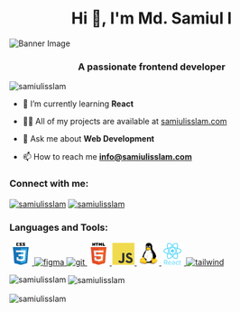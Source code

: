 <h1 align="center">Hi 👋, I'm Md. Samiul I</h1>

![Banner Image](https://media.licdn.com/dms/image/v2/D5616AQFHOC77sCOKOw/profile-displaybackgroundimage-shrink_350_1400/B56ZUy8LuPHEAc-/0/1740316394148?e=1746057600&v=beta&t=9KWu4eQRfoYad8bYzyunKjjokf2fkKBxt3BJRktIcxI)

<h3 align="center">A passionate frontend developer</h3>

<p align="left"> <img src="https://komarev.com/ghpvc/?username=samiulisslam&label=Profile%20views&color=0e75b6&style=flat" alt="samiulisslam" /> </p>

- 🌱 I’m currently learning **React**

- 👨‍💻 All of my projects are available at [samiulisslam.com](samiulisslam.com)

- 💬 Ask me about **Web Development**

- 📫 How to reach me **info@samiulisslam.com**

<h3 align="left">Connect with me:</h3>
<p align="left">
<a href="https://linkedin.com/in/samiulisslam" target="blank"><img align="center" src="https://raw.githubusercontent.com/rahuldkjain/github-profile-readme-generator/master/src/images/icons/Social/linked-in-alt.svg" alt="samiulisslam" height="30" width="40" /></a>
<a href="https://fb.com/samiulisslam" target="blank"><img align="center" src="https://raw.githubusercontent.com/rahuldkjain/github-profile-readme-generator/master/src/images/icons/Social/facebook.svg" alt="samiulisslam" height="30" width="40" /></a>
</p>

<h3 align="left">Languages and Tools:</h3>
<p align="left"> <a href="https://www.w3schools.com/css/" target="_blank" rel="noreferrer"> <img src="https://raw.githubusercontent.com/devicons/devicon/master/icons/css3/css3-original-wordmark.svg" alt="css3" width="40" height="40"/> </a> <a href="https://www.figma.com/" target="_blank" rel="noreferrer"> <img src="https://www.vectorlogo.zone/logos/figma/figma-icon.svg" alt="figma" width="40" height="40"/> </a> <a href="https://git-scm.com/" target="_blank" rel="noreferrer"> <img src="https://www.vectorlogo.zone/logos/git-scm/git-scm-icon.svg" alt="git" width="40" height="40"/> </a> <a href="https://www.w3.org/html/" target="_blank" rel="noreferrer"> <img src="https://raw.githubusercontent.com/devicons/devicon/master/icons/html5/html5-original-wordmark.svg" alt="html5" width="40" height="40"/> </a> <a href="https://developer.mozilla.org/en-US/docs/Web/JavaScript" target="_blank" rel="noreferrer"> <img src="https://raw.githubusercontent.com/devicons/devicon/master/icons/javascript/javascript-original.svg" alt="javascript" width="40" height="40"/> </a> <a href="https://www.linux.org/" target="_blank" rel="noreferrer"> <img src="https://raw.githubusercontent.com/devicons/devicon/master/icons/linux/linux-original.svg" alt="linux" width="40" height="40"/> </a> <a href="https://reactjs.org/" target="_blank" rel="noreferrer"> <img src="https://raw.githubusercontent.com/devicons/devicon/master/icons/react/react-original-wordmark.svg" alt="react" width="40" height="40"/> </a> <a href="https://tailwindcss.com/" target="_blank" rel="noreferrer"> <img src="https://www.vectorlogo.zone/logos/tailwindcss/tailwindcss-icon.svg" alt="tailwind" width="40" height="40"/> </a> </p>

<p><img align="left" src="https://github-readme-stats.vercel.app/api/top-langs?username=samiulisslam&show_icons=true&locale=en&layout=compact" alt="samiulisslam" /></p>

<p>&nbsp;<img align="center" src="https://github-readme-stats.vercel.app/api?username=samiulisslam&show_icons=true&locale=en" alt="samiulisslam" /></p>

<p><img align="center" src="https://github-readme-streak-stats.herokuapp.com/?user=samiulisslam&" alt="samiulisslam" /></p>
